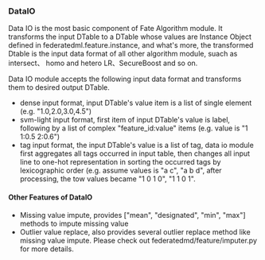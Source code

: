 ### DataIO

Data IO is the most basic component of Fate Algorithm module. 
It transforms the input DTable to a DTable whose values are Instance Object defined in federatedml.feature.instance, 
and what's more, the transformed Dtable is the input data format of all other algorithm module, suach as intersect、
homo and hetero LR、SecureBoost and so on.

Data IO module accepts the following input data format and transforms them to desired output DTable.
* dense input format, input DTable's value item is a list of single element
(e.g. "1.0,2.0,3.0,4.5")
* svm-light input format, first item of input DTable's value is label, following by a list of complex "feature_id:value" items
    (e.g. value is "1 1:0.5 2:0.6")
* tag input format, the input DTable's value is a list of tag, data io module first aggregates all tags occurred in 
input table, then changes all input line to one-hot representation in sorting the occurred tags by lexicographic order
    (e.g. assume values is "a c", "a b d", after processing, the tow values became "1 0 1 0", "1 1 0 1".

#### Other Features of DataIO

* Missing value impute, provides ["mean", "designated", "min", "max"] methods to impute missing value
* Outlier value replace, also provides several outlier replace method like missing value impute.
Please check out federatedmd/feature/imputer.py for more details.



